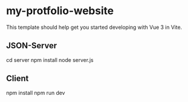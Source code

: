 # my-protfolio-website
This template should help get you started developing with Vue 3 in Vite.
## JSON-Server
cd server
npm install
node server.js
## Client
npm install
npm run dev

